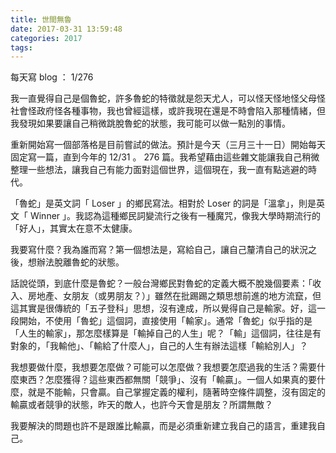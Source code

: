 ```yaml
---
title: 世間無魯
date: 2017-03-31 13:59:48
categories: 2017
tags:
---
```

每天寫 blog ： 1/276

我一直覺得自己是個魯蛇，許多魯蛇的特徵就是怨天尤人，可以怪天怪地怪父母怪社會怪政府怪各種事物，我也曾經這樣，或許我現在還是不時會陷入那種情緒，但我發現如果要讓自己稍微跳脫魯蛇的狀態，我可能可以做一點別的事情。

重新開始寫一個部落格是目前嘗試的做法。預計是今天（三月三十一日）開始每天固定寫一篇，直到今年的 12/31 。 276 篇。我希望藉由這些雜文能讓我自己稍微整理一些想法，讓我自己有能力面對這個世界，這個現在，我一直有點逃避的時代。

「魯蛇」是英文詞「 Loser 」的鄉民寫法。相對於 Loser 的詞是「溫拿」，則是英文「 Winner 」。我認為這種鄉民詞變流行之後有一種魔咒，像我大學時期流行的「好人」，其實太在意不太健康。

我要寫什麼？我為誰而寫？第一個想法是，寫給自己，讓自己釐清自己的狀況之後，想辦法脫離魯蛇的狀態。

話說從頭，到底什麼是魯蛇？一般台灣鄉民對魯蛇的定義大概不脫幾個要素：「收入、房地產、女朋友（或男朋友？）」雖然在批踢踢之類思想前進的地方流竄，但這其實是很傳統的「五子登科」思想，沒有達成，所以覺得自己是輸家。好，這一段開始，不使用「魯蛇」這個詞，直接使用「輸家」。通常「魯蛇」似乎指的是「人生的輸家」，那怎麼樣算是「輸掉自己的人生」呢？「輸」這個詞，往往是有對象的，「我輸他」、「輸給了什麼人」，自己的人生有辦法這樣「輸給別人」？

我想要做什麼，我想要怎麼做？可能可以怎麼做？我想要怎麼過我的生活？需要什麼東西？怎麼獲得？這些東西都無關「競爭」、沒有「輸贏」。一個人如果真的要什麼，就是不能輸，只會贏。自己掌握定義的權利，隨著時空條件調整，沒有固定的輸贏或者競爭的狀態，昨天的敵人，也許今天會是朋友？所謂無敵？

我要解決的問題也許不是跟誰比輸贏，而是必須重新建立我自己的語言，重建我自己。
